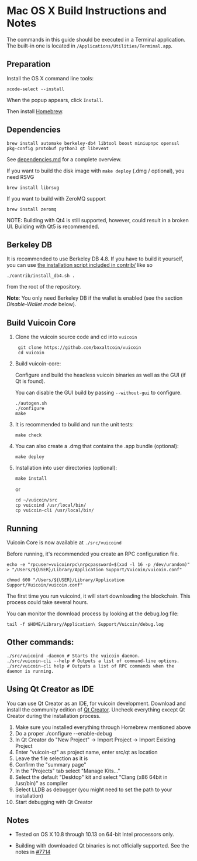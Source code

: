 Mac OS X Build Instructions and Notes
====================================
The commands in this guide should be executed in a Terminal application.
The built-in one is located in `/Applications/Utilities/Terminal.app`.

Preparation
-----------
Install the OS X command line tools:

`xcode-select --install`

When the popup appears, click `Install`.

Then install [Homebrew](https://brew.sh).

Dependencies
----------------------

    brew install automake berkeley-db4 libtool boost miniupnpc openssl pkg-config protobuf python3 qt libevent

See [dependencies.md](dependencies.md) for a complete overview.

If you want to build the disk image with `make deploy` (.dmg / optional), you need RSVG

    brew install librsvg

If you want to build with ZeroMQ support
    
    brew install zeromq

NOTE: Building with Qt4 is still supported, however, could result in a broken UI. Building with Qt5 is recommended.

Berkeley DB
-----------
It is recommended to use Berkeley DB 4.8. If you have to build it yourself,
you can use [the installation script included in contrib/](/contrib/install_db4.sh)
like so

```shell
./contrib/install_db4.sh .
```

from the root of the repository.

**Note**: You only need Berkeley DB if the wallet is enabled (see the section *Disable-Wallet mode* below).

Build Vuicoin Core
------------------------

1. Clone the vuicoin source code and cd into `vuicoin`

        git clone https://github.com/boxaltcoin/vuicoin
        cd vuicoin

2.  Build vuicoin-core:

    Configure and build the headless vuicoin binaries as well as the GUI (if Qt is found).

    You can disable the GUI build by passing `--without-gui` to configure.

        ./autogen.sh
        ./configure
        make

3.  It is recommended to build and run the unit tests:

        make check

4.  You can also create a .dmg that contains the .app bundle (optional):

        make deploy

5.  Installation into user directories (optional):

        make install

    or

        cd ~/vuicoin/src
        cp vuicoind /usr/local/bin/
        cp vuicoin-cli /usr/local/bin/

Running
-------

Vuicoin Core is now available at `./src/vuicoind`

Before running, it's recommended you create an RPC configuration file.

    echo -e "rpcuser=vuicoinrpc\nrpcpassword=$(xxd -l 16 -p /dev/urandom)" > "/Users/${USER}/Library/Application Support/Vuicoin/vuicoin.conf"

    chmod 600 "/Users/${USER}/Library/Application Support/Vuicoin/vuicoin.conf"

The first time you run vuicoind, it will start downloading the blockchain. This process could take several hours.

You can monitor the download process by looking at the debug.log file:

    tail -f $HOME/Library/Application\ Support/Vuicoin/debug.log

Other commands:
-------

    ./src/vuicoind -daemon # Starts the vuicoin daemon.
    ./src/vuicoin-cli --help # Outputs a list of command-line options.
    ./src/vuicoin-cli help # Outputs a list of RPC commands when the daemon is running.

Using Qt Creator as IDE
------------------------
You can use Qt Creator as an IDE, for vuicoin development.
Download and install the community edition of [Qt Creator](https://www.qt.io/download/).
Uncheck everything except Qt Creator during the installation process.

1. Make sure you installed everything through Homebrew mentioned above
2. Do a proper ./configure --enable-debug
3. In Qt Creator do "New Project" -> Import Project -> Import Existing Project
4. Enter "vuicoin-qt" as project name, enter src/qt as location
5. Leave the file selection as it is
6. Confirm the "summary page"
7. In the "Projects" tab select "Manage Kits..."
8. Select the default "Desktop" kit and select "Clang (x86 64bit in /usr/bin)" as compiler
9. Select LLDB as debugger (you might need to set the path to your installation)
10. Start debugging with Qt Creator

Notes
-----

* Tested on OS X 10.8 through 10.13 on 64-bit Intel processors only.

* Building with downloaded Qt binaries is not officially supported. See the notes in [#7714](https://github.com/bitcoin/bitcoin/issues/7714)
